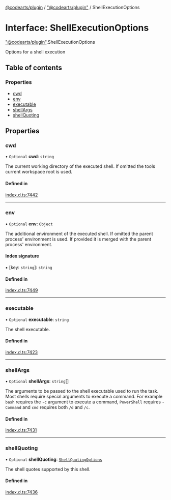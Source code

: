 [@codearts/plugin](../README.md) / ["@codearts/plugin"](../modules/_codearts_plugin_.md) / ShellExecutionOptions

# Interface: ShellExecutionOptions

["@codearts/plugin"](../modules/_codearts_plugin_.md).ShellExecutionOptions

Options for a shell execution

## Table of contents

### Properties

- [cwd](codearts_plugin_.ShellExecutionOptions.md#cwd)
- [env](codearts_plugin_.ShellExecutionOptions.md#env)
- [executable](codearts_plugin_.ShellExecutionOptions.md#executable)
- [shellArgs](codearts_plugin_.ShellExecutionOptions.md#shellargs)
- [shellQuoting](codearts_plugin_.ShellExecutionOptions.md#shellquoting)

## Properties

### cwd

• `Optional` **cwd**: `string`

The current working directory of the executed shell.
If omitted the tools current workspace root is used.

#### Defined in

[index.d.ts:7442](https://github.com/xyz-fish/cloudide-plugin-api/blob/9927cd6/index.d.ts#L7442)

___

### env

• `Optional` **env**: `Object`

The additional environment of the executed shell. If omitted
the parent process' environment is used. If provided it is merged with
the parent process' environment.

#### Index signature

▪ [key: `string`]: `string`

#### Defined in

[index.d.ts:7449](https://github.com/xyz-fish/cloudide-plugin-api/blob/9927cd6/index.d.ts#L7449)

___

### executable

• `Optional` **executable**: `string`

The shell executable.

#### Defined in

[index.d.ts:7423](https://github.com/xyz-fish/cloudide-plugin-api/blob/9927cd6/index.d.ts#L7423)

___

### shellArgs

• `Optional` **shellArgs**: `string`[]

The arguments to be passed to the shell executable used to run the task. Most shells
require special arguments to execute a command. For  example `bash` requires the `-c`
argument to execute a command, `PowerShell` requires `-Command` and `cmd` requires both
`/d` and `/c`.

#### Defined in

[index.d.ts:7431](https://github.com/xyz-fish/cloudide-plugin-api/blob/9927cd6/index.d.ts#L7431)

___

### shellQuoting

• `Optional` **shellQuoting**: [`ShellQuotingOptions`](codearts_plugin_.ShellQuotingOptions.md)

The shell quotes supported by this shell.

#### Defined in

[index.d.ts:7436](https://github.com/xyz-fish/cloudide-plugin-api/blob/9927cd6/index.d.ts#L7436)
